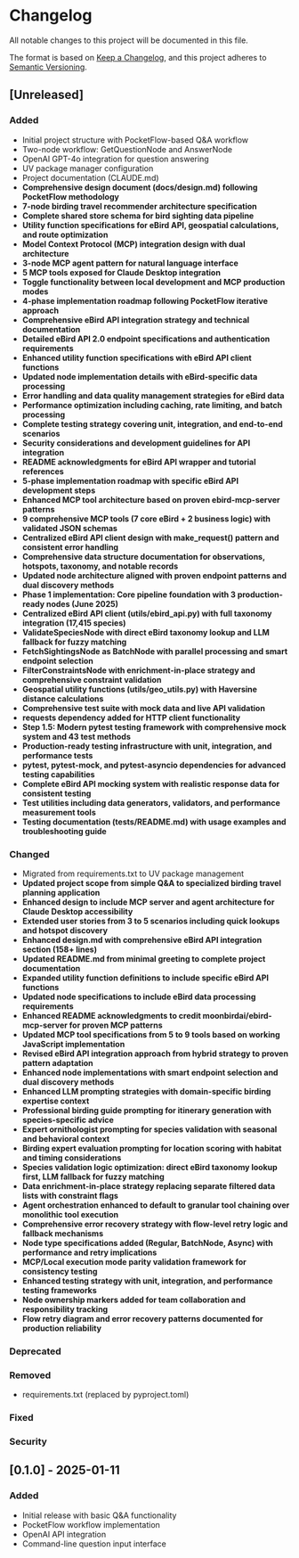 # Changelog

All notable changes to this project will be documented in this file.

The format is based on [Keep a Changelog](https://keepachangelog.com/en/1.0.0/),
and this project adheres to [Semantic Versioning](https://semver.org/spec/v2.0.0.html).

## [Unreleased]

### Added
- Initial project structure with PocketFlow-based Q&A workflow
- Two-node workflow: GetQuestionNode and AnswerNode
- OpenAI GPT-4o integration for question answering
- UV package manager configuration
- Project documentation (CLAUDE.md)
- **Comprehensive design document (docs/design.md) following PocketFlow methodology**
- **7-node birding travel recommender architecture specification**
- **Complete shared store schema for bird sighting data pipeline**
- **Utility function specifications for eBird API, geospatial calculations, and route optimization**
- **Model Context Protocol (MCP) integration design with dual architecture**
- **3-node MCP agent pattern for natural language interface**
- **5 MCP tools exposed for Claude Desktop integration**
- **Toggle functionality between local development and MCP production modes**
- **4-phase implementation roadmap following PocketFlow iterative approach**
- **Comprehensive eBird API integration strategy and technical documentation**
- **Detailed eBird API 2.0 endpoint specifications and authentication requirements**
- **Enhanced utility function specifications with eBird API client functions**
- **Updated node implementation details with eBird-specific data processing**
- **Error handling and data quality management strategies for eBird data**
- **Performance optimization including caching, rate limiting, and batch processing**
- **Complete testing strategy covering unit, integration, and end-to-end scenarios**
- **Security considerations and development guidelines for API integration**
- **README acknowledgments for eBird API wrapper and tutorial references**
- **5-phase implementation roadmap with specific eBird API development steps**
- **Enhanced MCP tool architecture based on proven ebird-mcp-server patterns**
- **9 comprehensive MCP tools (7 core eBird + 2 business logic) with validated JSON schemas**
- **Centralized eBird API client design with make_request() pattern and consistent error handling**
- **Comprehensive data structure documentation for observations, hotspots, taxonomy, and notable records**
- **Updated node architecture aligned with proven endpoint patterns and dual discovery methods**
- **Phase 1 implementation: Core pipeline foundation with 3 production-ready nodes (June 2025)**
- **Centralized eBird API client (utils/ebird_api.py) with full taxonomy integration (17,415 species)**
- **ValidateSpeciesNode with direct eBird taxonomy lookup and LLM fallback for fuzzy matching**
- **FetchSightingsNode as BatchNode with parallel processing and smart endpoint selection**
- **FilterConstraintsNode with enrichment-in-place strategy and comprehensive constraint validation**
- **Geospatial utility functions (utils/geo_utils.py) with Haversine distance calculations**
- **Comprehensive test suite with mock data and live API validation**
- **requests dependency added for HTTP client functionality**
- **Step 1.5: Modern pytest testing framework with comprehensive mock system and 43 test methods**
- **Production-ready testing infrastructure with unit, integration, and performance tests**
- **pytest, pytest-mock, and pytest-asyncio dependencies for advanced testing capabilities**
- **Complete eBird API mocking system with realistic response data for consistent testing**
- **Test utilities including data generators, validators, and performance measurement tools**
- **Testing documentation (tests/README.md) with usage examples and troubleshooting guide**

### Changed
- Migrated from requirements.txt to UV package management
- **Updated project scope from simple Q&A to specialized birding travel planning application**
- **Enhanced design to include MCP server and agent architecture for Claude Desktop accessibility**
- **Extended user stories from 3 to 5 scenarios including quick lookups and hotspot discovery**
- **Enhanced design.md with comprehensive eBird API integration section (158+ lines)**
- **Updated README.md from minimal greeting to complete project documentation**
- **Expanded utility function definitions to include specific eBird API functions**
- **Updated node specifications to include eBird data processing requirements**
- **Enhanced README acknowledgments to credit moonbirdai/ebird-mcp-server for proven MCP patterns**
- **Updated MCP tool specifications from 5 to 9 tools based on working JavaScript implementation**
- **Revised eBird API integration approach from hybrid strategy to proven pattern adaptation**
- **Enhanced node implementations with smart endpoint selection and dual discovery methods**
- **Enhanced LLM prompting strategies with domain-specific birding expertise context**
- **Professional birding guide prompting for itinerary generation with species-specific advice**
- **Expert ornithologist prompting for species validation with seasonal and behavioral context**
- **Birding expert evaluation prompting for location scoring with habitat and timing considerations**
- **Species validation logic optimization: direct eBird taxonomy lookup first, LLM fallback for fuzzy matching**
- **Data enrichment-in-place strategy replacing separate filtered data lists with constraint flags**
- **Agent orchestration enhanced to default to granular tool chaining over monolithic tool execution**
- **Comprehensive error recovery strategy with flow-level retry logic and fallback mechanisms**
- **Node type specifications added (Regular, BatchNode, Async) with performance and retry implications**
- **MCP/Local execution mode parity validation framework for consistency testing**
- **Enhanced testing strategy with unit, integration, and performance testing frameworks**
- **Node ownership markers added for team collaboration and responsibility tracking**
- **Flow retry diagram and error recovery patterns documented for production reliability**

### Deprecated

### Removed
- requirements.txt (replaced by pyproject.toml)

### Fixed

### Security

## [0.1.0] - 2025-01-11

### Added
- Initial release with basic Q&A functionality
- PocketFlow workflow implementation
- OpenAI API integration
- Command-line question input interface